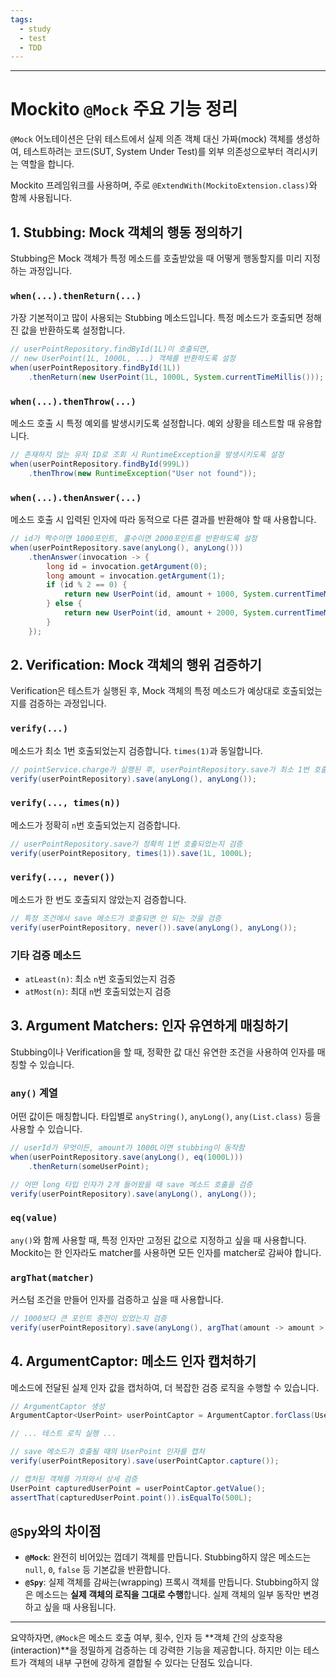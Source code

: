 ```yaml
---
tags:
  - study
  - test
  - TDD
---
```

---

# Mockito `@Mock` 주요 기능 정리

`@Mock` 어노테이션은 단위 테스트에서 실제 의존 객체 대신 가짜(mock) 객체를 생성하여, 테스트하려는 코드(SUT, System Under Test)를 외부 의존성으로부터 격리시키는 역할을 합니다.

Mockito 프레임워크를 사용하며, 주로 `@ExtendWith(MockitoExtension.class)`와 함께 사용됩니다.

## 1. Stubbing: Mock 객체의 행동 정의하기

Stubbing은 Mock 객체가 특정 메소드를 호출받았을 때 어떻게 행동할지를 미리 지정하는 과정입니다.

### `when(...).thenReturn(...)`

가장 기본적이고 많이 사용되는 Stubbing 메소드입니다. 특정 메소드가 호출되면 정해진 값을 반환하도록 설정합니다.

```java
// userPointRepository.findById(1L)이 호출되면,
// new UserPoint(1L, 1000L, ...) 객체를 반환하도록 설정
when(userPointRepository.findById(1L))
    .thenReturn(new UserPoint(1L, 1000L, System.currentTimeMillis()));
```

### `when(...).thenThrow(...)`

메소드 호출 시 특정 예외를 발생시키도록 설정합니다. 예외 상황을 테스트할 때 유용합니다.

```java
// 존재하지 않는 유저 ID로 조회 시 RuntimeException을 발생시키도록 설정
when(userPointRepository.findById(999L))
    .thenThrow(new RuntimeException("User not found"));
```

### `when(...).thenAnswer(...)`

메소드 호출 시 입력된 인자에 따라 동적으로 다른 결과를 반환해야 할 때 사용합니다.

```java
// id가 짝수이면 1000포인트, 홀수이면 2000포인트를 반환하도록 설정
when(userPointRepository.save(anyLong(), anyLong()))
    .thenAnswer(invocation -> {
        long id = invocation.getArgument(0);
        long amount = invocation.getArgument(1);
        if (id % 2 == 0) {
            return new UserPoint(id, amount + 1000, System.currentTimeMillis());
        } else {
            return new UserPoint(id, amount + 2000, System.currentTimeMillis());
        }
    });
```

## 2. Verification: Mock 객체의 행위 검증하기

Verification은 테스트가 실행된 후, Mock 객체의 특정 메소드가 예상대로 호출되었는지를 검증하는 과정입니다.

### `verify(...)`

메소드가 최소 1번 호출되었는지 검증합니다. `times(1)`과 동일합니다.

```java
// pointService.charge가 실행된 후, userPointRepository.save가 최소 1번 호출되었는지 검증
verify(userPointRepository).save(anyLong(), anyLong());
```

### `verify(..., times(n))`

메소드가 정확히 `n`번 호출되었는지 검증합니다.

```java
// userPointRepository.save가 정확히 1번 호출되었는지 검증
verify(userPointRepository, times(1)).save(1L, 1000L);
```

### `verify(..., never())`

메소드가 한 번도 호출되지 않았는지 검증합니다.

```java
// 특정 조건에서 save 메소드가 호출되면 안 되는 것을 검증
verify(userPointRepository, never()).save(anyLong(), anyLong());
```

### 기타 검증 메소드

*   `atLeast(n)`: 최소 `n`번 호출되었는지 검증
*   `atMost(n)`: 최대 `n`번 호출되었는지 검증

## 3. Argument Matchers: 인자 유연하게 매칭하기

Stubbing이나 Verification을 할 때, 정확한 값 대신 유연한 조건을 사용하여 인자를 매칭할 수 있습니다.

### `any()` 계열

어떤 값이든 매칭합니다. 타입별로 `anyString()`, `anyLong()`, `any(List.class)` 등을 사용할 수 있습니다.

```java
// userId가 무엇이든, amount가 1000L이면 stubbing이 동작함
when(userPointRepository.save(anyLong(), eq(1000L)))
    .thenReturn(someUserPoint);

// 어떤 long 타입 인자가 2개 들어왔을 때 save 메소드 호출을 검증
verify(userPointRepository).save(anyLong(), anyLong());
```

### `eq(value)`

`any()`와 함께 사용할 때, 특정 인자만 고정된 값으로 지정하고 싶을 때 사용합니다. Mockito는 한 인자라도 matcher를 사용하면 모든 인자를 matcher로 감싸야 합니다.

### `argThat(matcher)`

커스텀 조건을 만들어 인자를 검증하고 싶을 때 사용합니다.

```java
// 1000보다 큰 포인트 충전이 있었는지 검증
verify(userPointRepository).save(anyLong(), argThat(amount -> amount > 1000));
```

## 4. ArgumentCaptor: 메소드 인자 캡처하기

메소드에 전달된 실제 인자 값을 캡처하여, 더 복잡한 검증 로직을 수행할 수 있습니다.

```java
// ArgumentCaptor 생성
ArgumentCaptor<UserPoint> userPointCaptor = ArgumentCaptor.forClass(UserPoint.class);

// ... 테스트 로직 실행 ...

// save 메소드가 호출될 때의 UserPoint 인자를 캡처
verify(userPointRepository).save(userPointCaptor.capture());

// 캡처된 객체를 가져와서 상세 검증
UserPoint capturedUserPoint = userPointCaptor.getValue();
assertThat(capturedUserPoint.point()).isEqualTo(500L);
```

## `@Spy`와의 차이점

*   **`@Mock`**: 완전히 비어있는 껍데기 객체를 만듭니다. Stubbing하지 않은 메소드는 `null`, `0`, `false` 등 기본값을 반환합니다.
*   **`@Spy`**: 실제 객체를 감싸는(wrapping) 프록시 객체를 만듭니다. Stubbing하지 않은 메소드는 **실제 객체의 로직을 그대로 수행**합니다. 실제 객체의 일부 동작만 변경하고 싶을 때 사용됩니다.

---

요약하자면, `@Mock`은 메소드 호출 여부, 횟수, 인자 등 **객체 간의 상호작용(interaction)**을 정밀하게 검증하는 데 강력한 기능을 제공합니다. 하지만 이는 테스트가 객체의 내부 구현에 강하게 결합될 수 있다는 단점도 있습니다.